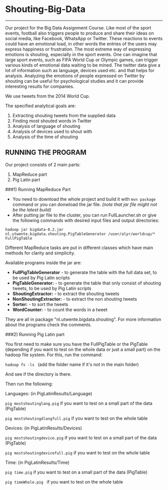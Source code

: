 # Shouting-Big-Data
-------------------
Our project for the Big Data Assignment Course.
Like most of the sport events, football also triggers people to produce and share their ideas on social media, like Facebook, WhatsApp or Twitter. These reactions to events could have an emotional load, in other words the entries of the users may express happiness or frustration. The most extreme way of expressing emotions is shouting, especially in the sport events. One can imagine that large sport events, such as FIFA World Cup or Olympic games, can trigger various kinds of emotional data waiting to be mined. The twitter data give a lot of information such as language, devices used etc. and that helps for analysis. 
Analyzing the emotions of people expressed on Twitter by shouting can be useful for psychological studies and it can provide interesting results for companies.

We use tweets from the 2014 World Cup.

The specified analytical goals are:

1. Extracting shouting tweets from the supplied data
2. Finding most shouted words in Twitter
3. Analysis of language of shouting
4. Analysis of devices used to shout with
5. Analysis of the time of shouting

## RUNNING THE PROGRAM

Our project consists of 2 main parts:
1) MapReduce part
2) Pig Latin part

###1) Running MapReduce Part

- You need to download the whole project and build it with `mvn package `command or you can donwload the jar file. *(note that jar file might not be the latest build)*
- After putting jar file to the cluster, you can run FullLauncher.sh or give the following commands with desired input files and output directories:

`hadoop jar bigdata-0.2.jar nl.utwente.bigdata.shouting.PigTableGenerator /user/alyr/worldcup/* FullPigTable`

Different MapReduce tasks are put in different classes which have main methods for clarity and simplicity.

Available programs inside the jar are:

 - **FullPigTableGenerator**    - to generate the table with the full data set, to be used by Pig Latin scripts
 - **PigTableGenerator:**    - to generate the table that only consist of shouting tweets, to be used by Pig Latin scripts
 - **ShoutingExtractor:**    - to extract the shouting tweets
 - **NonShoutingExtractor:**    - to extract the non shouting tweets
 - **Sorter:**    - to sort the tweets
 - **WordCounter:**    - to count the words in a tweet
 

They are all in package "nl.utwente.bigdata.shouting". For more information about the programs check the comments.

###2) Running Pig Latin part

You first need to make sure you have the FullPigTable or the PigTable (depending if you want to test on the whole data or just a small part) on the hadoop file system. For this, run the command:

`hadoop fs -ls `
(add the folder name if it's not in the main folder)
	
And see if the directory is there.

Then run the following:

Languages: (in PigLatinResults/Language)

`pig mostshoutinglang.pig`		if you want to test on a small part of the data (PigTable)
	
`pig mostshoutingdlangfull.pig`		if you want to test on the whole table

Devices: (in PigLatinResults/Devices)
	
`pig mostshoutingdevice.pig`		if you want to test on a small part of the data (PigTable)
	
`pig mostshoutingdevicefull.pig`		if you want to test on the whole table

Time: (in PigLatinResults/Time)

`pig time.pig`			if you want to test on a small part of the data (PigTable)
	
`pig timeWhole.pig `		if you want to test on the whole table
	
